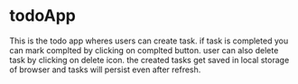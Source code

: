 # todoApp

This is the todo app wheres users can create task. if task is completed you can mark complted by clicking on complted button.
user can also delete task by clicking on delete icon.
the created tasks get saved in local storage of browser and tasks will persist even after refresh. 
